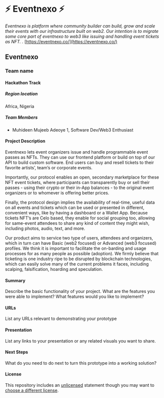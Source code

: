 
# ⚡ Eventnexo ⚡
_Eventnexo is platform where community builder can build, grow and scale their events with our infrastructure built on web2. Our intention is to migrate some core part of eventnexo to web3 like issuing and handling event tickets as NFT.
._
[https://eventnexo.co/](https://eventnexo.co/)

## Eventnexo
### Team name
#### Hackathon Track

##### Region location
Africa, Nigeria

##### Team Members
- Muhideen Mujeeb Adeoye 1, Software Dev/Web3 Enthusiast

#### Project Description
Eventnexo lets event organizers issue and handle programmable event passes as NFTs. They can use our frontend platform or build on top of our API to build custom software. End users can buy and resell tickets to their favorite artists’, team’s or corporate events.

Importantly, our protocol enables an open, secondary marketplace for these NFT event tickets, where participants can transparently buy or sell their passes - using their crypto or their in-App balances - to the original event organizers or to whomever is offering better prices.

Finally, the protocol design implies the availability of real-time, useful data on all events and tickets which can be used or presented in different, convenient ways, like by having a dashboard or a Wallet App. Because tickets NFT’s are Celo based, they enable for social grouping too, allowing for same-event attendees to share any kind of content they might wish, including photos, audio, text, and more.

Our product aims to service two type of users, attendees and organizers, which in turn can have Basic (web2 focused) or Advanced (web3 focused) profiles. We think it is important to facilitate the on-barding and usage processes for as many people as possible (adoption). We firmly believe that ticketing is one industry ripe to be disrupted by blockchain technologies, which can easily solve many of the current problems it faces, including scalping, falsification, hoarding and speculation.

#### Summary
Describe the basic functionality of your project. What are the features you were able to implement? What features would you like to implement?

#### URLs
List any URLs relevant to demonstrating your prototype

#### Presentation
List any links to your presentation or any related visuals you want to share.

#### Next Steps
What do you need to do next to turn this prototype into a working solution?

#### License
This repository includes an [unlicensed](http://unlicense.org/) statement though you may want to [choose a different license](https://choosealicense.com/).
